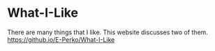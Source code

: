 # What-I-Like
There are many things that I like. This website discusses two of them.
https://github.io/E-Perko/What-I-Like
